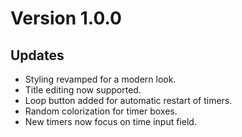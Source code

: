 # Version 1.0.0
## Updates
- Styling revamped for a modern look.
- Title editing now supported.
- Loop button added for automatic restart of timers.
- Random colorization for timer boxes.
- New timers now focus on time input field.

